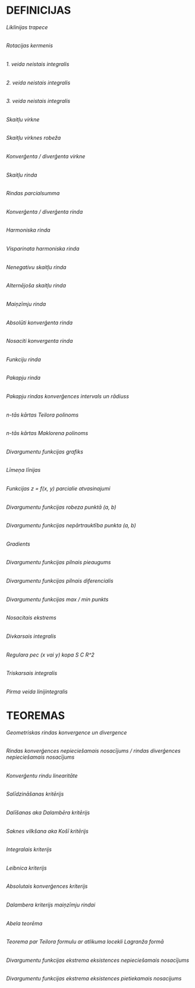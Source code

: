 # DEFINICIJAS
###### Liklinijas trapece
###### Rotacijas kermenis
###### 1. veida neistais integralis
###### 2. veida neistais integralis
###### 3. veida neistais integralis
###### Skaitļu virkne
###### Skaitļu virknes robeža
###### Konverģenta / diverģenta virkne
###### Skaitļu rinda
###### Rindas parcialsumma
###### Konverģenta / diverģenta rinda
###### Harmoniska rinda
###### Visparinata harmoniska rinda
###### Nenegativu skaitļu rinda
###### Alternējoša skaitļu rinda
###### Maiņzīmju rinda
###### Absolūti konverģenta rinda
###### Nosaciti konvergenta rinda
###### Funkciju rinda
###### Pakapju rinda
###### Pakapju rindas konverģences intervals un rādiuss
###### n-tās kārtas Teilora polinoms
###### n-tās kārtas Maklorena polinoms
###### Divargumentu funkcijas grafiks
###### Līmeņa līnijas
###### Funkcijas z = f(x, y) parcialie atvasinajumi
###### Divargumentu funkcijas robeza punktā (a, b)
###### Divargumentu funkcijas nepārtrauktība punkta (a, b)
###### Gradients
###### Divargumentu funkcijas pilnais pieaugums
###### Divargumentu funkcijas pilnais diferencialis
###### Divargumentu funkcijas max / min punkts
###### Nosacitais ekstrems
###### Divkarsais integralis
###### Regulara pec (x vai y) kopa S C R^2
###### Triskarsais integralis
###### Pirma veida linijintegralis
# TEOREMAS
###### Geometriskas rindas konvergence un divergence
###### Rindas konverģences nepieciešamais nosacījums / rindas diverģences nepieciešamais nosacījums
###### Konverģentu rindu linearitāte
###### Salīdzināšanas kritērijs
###### Dalīšanas aka Dalambēra kritērijs
###### Saknes vilkšana aka Košī kritērijs
###### Integralais kriterijs
###### Leibnica kriterijs
###### Absolutais konverģences kriterijs
###### Dalambera kriterijs maiņzīmju rindai
###### Abela teorēma
###### Teorema par Teilora formulu ar atlikuma locekli Lagranža formā
###### Divargumentu funkcijas ekstrema eksistences nepieciešamais nosacījums
###### Divargumentu funkcijas ekstrema eksistences pietiekamais nosacijums
